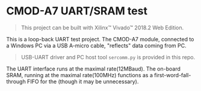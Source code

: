 # CMOD-A7 UART/SRAM test

> This project can be built with Xilinx&trade; Vivado&trade; 2018.2 Web Edition.

This is a loop-back UART test project. The CMOD-A7 module, connected to a Windows PC via a USB A-micro cable, "reflects" data coming from PC.

> USB-UART driver and PC host tool `sercomm.py` is provided in this repo.

The UART interface runs at the maximal rate(12MBaud). The on-board SRAM, running at the maximal rate(100MHz) functions as a first-word-fall-through FIFO for the (though it may be unnecessary).
